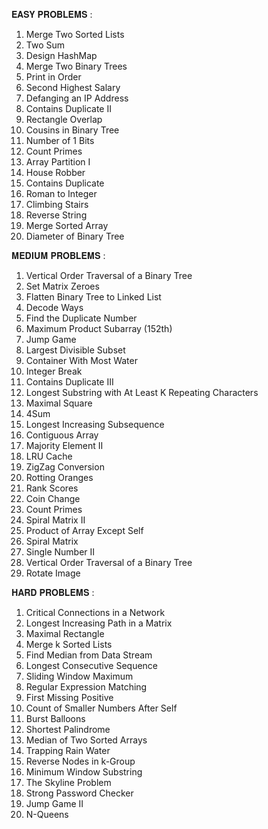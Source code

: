 𝐄𝐀𝐒𝐘 𝐏𝐑𝐎𝐁𝐋𝐄𝐌𝐒 :

1. Merge Two Sorted Lists
2. Two Sum
3. Design HashMap
4. Merge Two Binary Trees
5. Print in Order
6. Second Highest Salary
7. Defanging an IP Address
8. Contains Duplicate II
9. Rectangle Overlap
10. Cousins in Binary Tree
11. Number of 1 Bits
12. Count Primes
13. Array Partition I
14. House Robber
15. Contains Duplicate
16. Roman to Integer
17. Climbing Stairs
18. Reverse String
19. Merge Sorted Array
20. Diameter of Binary Tree

𝐌𝐄𝐃𝐈𝐔𝐌 𝐏𝐑𝐎𝐁𝐋𝐄𝐌𝐒 :

1. Vertical Order Traversal of a Binary Tree
2. Set Matrix Zeroes
3. Flatten Binary Tree to Linked List
4. Decode Ways
5. Find the Duplicate Number
6. Maximum Product Subarray (152th)
7. Jump Game
8. Largest Divisible Subset
9. Container With Most Water
10. Integer Break
11. Contains Duplicate III
12. Longest Substring with At Least K Repeating Characters
13. Maximal Square
14. 4Sum
15. Longest Increasing Subsequence
16. Contiguous Array
17. Majority Element II
18. LRU Cache
19. ZigZag Conversion
20. Rotting Oranges 
21. Rank Scores
22. Coin Change
23. Count Primes
24. Spiral Matrix II
25. Product of Array Except Self
26. Spiral Matrix
27. Single Number II
28. Vertical Order Traversal of a Binary Tree
29. Rotate Image

𝐇𝐀𝐑𝐃 𝐏𝐑𝐎𝐁𝐋𝐄𝐌𝐒 :

1. Critical Connections in a Network
2. Longest Increasing Path in a Matrix
3. Maximal Rectangle
4. Merge k Sorted Lists
5. Find Median from Data Stream
6. Longest Consecutive Sequence
7. Sliding Window Maximum
8. Regular Expression Matching
9. First Missing Positive
10. Count of Smaller Numbers After Self
11. Burst Balloons
12. Shortest Palindrome
13. Median of Two Sorted Arrays
14. Trapping Rain Water
15. Reverse Nodes in k-Group
16. Minimum Window Substring
17. The Skyline Problem
18. Strong Password Checker
19. Jump Game II
20. N-Queens
